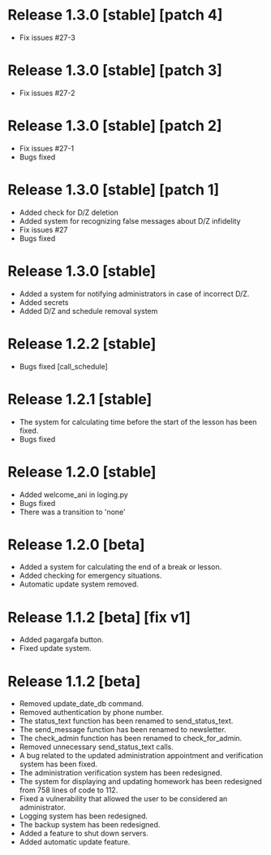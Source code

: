# Release 1.3.0 [stable] [patch 4]
- Fix issues #27-3
 
# Release 1.3.0 [stable] [patch 3]
- Fix issues #27-2

# Release 1.3.0 [stable] [patch 2]
- Fix issues #27-1
- Bugs fixed

# Release 1.3.0 [stable] [patch 1]
- Added check for D/Z deletion
- Added system for recognizing false messages about D/Z infidelity
- Fix issues #27
- Bugs fixed

# Release 1.3.0 [stable]
- Added a system for notifying administrators in case of incorrect D/Z.
- Added secrets
- Added D/Z and schedule removal system

# Release 1.2.2 [stable]
- Bugs fixed \[call_schedule\]

# Release 1.2.1 [stable]
- The system for calculating time before the start of the lesson has been fixed.
- Bugs fixed

# Release 1.2.0 [stable]
- Added welcome_ani in loging.py
- Bugs fixed
- There was a transition to 'none'

# Release 1.2.0 [beta]
- Added a system for calculating the end of a break or lesson.
- Added checking for emergency situations.
- Automatic update system removed.

# Release 1.1.2 [beta] \[fix v1\]
- Added pagargafa button.
- Fixed update system.

# Release 1.1.2 [beta]
- Removed update_date_db command.
- Removed authentication by phone number.
- The status_text function has been renamed to send_status_text.
- The send_message function has been renamed to newsletter.
- The check_admin function has been renamed to check_for_admin.
- Removed unnecessary send_status_text calls.
- A bug related to the updated administration appointment and verification system has been fixed.
- The administration verification system has been redesigned.
- The system for displaying and updating homework has been redesigned from 758 lines of code to 112.
- Fixed a vulnerability that allowed the user to be considered an administrator.
- Logging system has been redesigned.
- The backup system has been redesigned.
- Added a feature to shut down servers.
- Added automatic update feature.